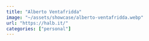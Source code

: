 ```yaml
---
title: "Alberto Ventafridda"
image: "~/assets/showcase/alberto-ventafridda.webp"
url: "https://halb.it/"
categories: ["personal"]
---
```

